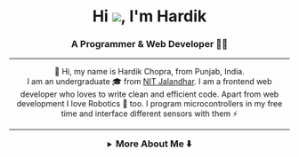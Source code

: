 <h1 align="center">Hi <img src="https://media.giphy.com/media/hvRJCLFzcasrR4ia7z/giphy.gif" width="30px">, I'm Hardik</h1>
<h3 align="center">A Programmer & Web Developer 👨‍💻 </h3>

---

<p align="center">
    👋 Hi, my name is Hardik Chopra, from Punjab, India. <br />
    I am an undergraduate 🎓 from <a href="https://www.nitj.ac.in/">NIT Jalandhar</a>.
    I am a frontend web developer who loves to write clean and efficient code. 
    Apart from web development I love Robotics 🤖 too. I program microcontrollers in my free time and interface different sensors with them ⚡ 
</p>
<hr />

<details>
<summary align="center"><h3 style="display: inline;">More About Me ⬇️ </h3></summary>
<h4 align="center">Languages / Libraries I Know </h4>
<p align="center">
<img align="center" width="30" height="30" alt="javascript" title = "javascript"  src="https://raw.githubusercontent.com/github/explore/80688e429a7d4ef2fca1e82350fe8e3517d3494d/topics/javascript/javascript.png">&nbsp;
<img align="center" width="30" height="30" alt="react" title = "react"  src="https://raw.githubusercontent.com/github/explore/80688e429a7d4ef2fca1e82350fe8e3517d3494d/topics/react/react.png">&nbsp;
<img align="center" width="30" height="30" alt="nodejJS" title = "nodeJS"  src="https://raw.githubusercontent.com/github/explore/80688e429a7d4ef2fca1e82350fe8e3517d3494d/topics/nodejs/nodejs.png">&nbsp;
<img align="center" alt="nextjs" title = "nextjs" src="https://raw.githubusercontent.com/devicons/devicon/master/icons/nextjs/nextjs-original.svg" alt="nextjs" width="30" height="30"/> 
<img align="center" width="30" height="30" alt="html" title = "html" src="https://raw.githubusercontent.com/github/explore/80688e429a7d4ef2fca1e82350fe8e3517d3494d/topics/html/html.png">&nbsp;
<img align="center" width="30" height="30" alt="css" title = "css"  src="https://raw.githubusercontent.com/github/explore/80688e429a7d4ef2fca1e82350fe8e3517d3494d/topics/css/css.png">&nbsp;
<img align="center" width="30" height="30" alt="SASS" title = "SASS"   src="https://raw.githubusercontent.com/github/explore/80688e429a7d4ef2fca1e82350fe8e3517d3494d/topics/sass/sass.png">&nbsp;
<img align="center" width="30" height="30" alt="C" title = "C" src="https://github.com/devicons/devicon/blob/master/icons/c/c-original.svg">&nbsp;
<img align="center" width="30" height="30" alt="C++" title = "C++" src="https://github.com/devicons/devicon/blob/master/icons/cplusplus/cplusplus-original.svg">&nbsp;
<img align="center" src="https://raw.githubusercontent.com/devicons/devicon/master/icons/arduino/arduino-original.svg" alt="arduino" width="30" height="30" alt="Arduino" title = "Arduino"/> 

</p>
<h4 align="center">Tools I use</h4>
<p align="center">
<img align="center" src="https://raw.githubusercontent.com/devicons/devicon/master/icons/linux/linux-original.svg" alt="linux" width="30" height="30" alt="Ubuntu" title = "Ubuntu"/> 
<img align="center" width="30" height="30" alt="Git" title = "Git" src="https://github.com/devicons/devicon/blob/master/icons/git/git-original.svg">&nbsp;
<img align="center" width="30" height="30" alt="postgres" title = "postgres"  src="https://raw.githubusercontent.com/github/explore/80688e429a7d4ef2fca1e82350fe8e3517d3494d/topics/postgresql/postgresql.png">&nbsp;
</p>
<hr />

<!-- Statistics Section
<details align="center">
  <summary align="center"><h3>Let's see some Stats<h3></summary>
	<p align="center">
  </p>
-->
<p align="center">
<h3 align="center">Let's Connect </h3>
<p align="center"> 
<a href="mailto:hardikchopra242@gmail.com"><img height="25" align="center" src="https://img.shields.io/badge/-Email-white?style=flat-square&logo=Gmail&logoColor=red"></a>&nbsp;
<a href="https://www.linkedin.com/in/hardik-chopra-62b6771a8/"><img height="25" align="center" src="https://img.shields.io/badge/-Linkedin-blue?style=flat-square&logo=Linkedin&logoColor=white"></a>&nbsp;
<a href="https://dev.to/hardikchopra242"><img height="25" align="center" src="https://img.shields.io/badge/-Dev.to-white?style=flat-square&logo=Dev.to&logoColor=black"></a>&nbsp;
</p>
</p>
<br /> <br />
</details>
               
	       
<!-- Hyperlinks -->
[leetcode]:https://leetcode.com/hardikchopra242/
[linkedin]: https://www.linkedin.com/in/hardik-chopra-62b6771a8/
[hackerrank]: https://www.hackerrank.com/hardikchopra242
[codechef]: https://www.codechef.com/users/hardik_chopra
[devto]: https://dev.to/hardikchopra242

<!--
Other Platforms Badges
<a href="https://leetcode.com/hardikchopra242/"><img height="25" align="center" src="https://img.shields.io/badge/-Leetcode-black?style=flat-square&logo=Leetcode&logoColor=yellow"></a>&nbsp;
<a href="https://auth.geeksforgeeks.org/user/hardikchopra242/practice/"><img height="25" align="center" src="https://img.shields.io/badge/-GeekforGeeks-white?style=flat-square&logo=Geeksforgeeks&logoColor=54B86B"></a>&nbsp;
<a href="https://www.hackerrank.com/hardikchopra242/"><img height="25" align="center" src="https://img.shields.io/badge/-Hackerrank-5FC867?style=flat-square&logo=Hackerrank&logoColor=black"></a>&nbsp;
<a href="https://www.codechef.com/users/hardik_chopra"><img height="25" align="center" src="https://img.shields.io/badge/-Codechef-white?style=flat-square&logo=Codechef&logoColor=713C1D"></a>&nbsp;
	
GIFs
"https://media.giphy.com/media/QssGEmpkyEOhBCb7e1/giphy.gif" 
"https://media.giphy.com/media/hvRJCLFzcasrR4ia7z/giphy.gif"
"https://media.giphy.com/media/QssGEmpkyEOhBCb7e1/giphy.gif"
"https://raw.githubusercontent.com/abhisheknaiidu/abhisheknaiidu/master/code.gif"
-->
